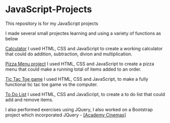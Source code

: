 # JavaScript-Projects
This repository is for my JavaScript projects

I made several small projectes learning and using a variety of functions as below

[Calculator]([url](https://github.com/JackRM10/JavaScript-Projects/blob/main/JavaScript%20Projects/calculator.html))
I used HTML, CSS and JavaScript to create a working calculator that could do addition, subtraction, divion and multiplication.

[Pizza Menu project]([url](https://github.com/JackRM10/JavaScript-Projects/tree/main/Pizza_Project))
I used HTML, CSS and JavaScript to create a pizza menu that could make a running total of items added to an order.

[Tic Tac Toe game]([url](https://github.com/JackRM10/JavaScript-Projects/tree/main/Basic%20JavaScript%20Projects/TicTacToe))
I used HTML, CSS and JavaScript, to make a fully functional tic tac toe game vs the computer.

[To Do List]([url](https://github.com/JackRM10/JavaScript-Projects/tree/main/todo_app))
I used HTML, CSS and JavaScript, to create a to do list that could add and remove items.


I also performed exercises using JQuery, I also worked on a Bootstrap project which incorporated JQuery - 
[[Academy Cinemas]]([url](https://github.com/JackRM10/Jack-HTML-and-CSS-Projects/blob/main/bootstrap4_project/academy_cinemas.html))